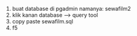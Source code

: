 1. buat database di pgadmin namanya: sewafilm2
2. klik kanan database --> query tool
3. copy paste sewafilm.sql
4. f5
